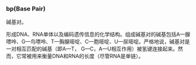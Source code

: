 ### bp(Base Pair)

碱基对。

形成DNA、RNA单体以及编码遗传信息的化学结构。组成碱基对的碱基包括A—腺嘌呤、G—鸟嘌呤、T—胸腺嘧啶、C—胞嘧啶、U—尿嘧啶。严格地说，碱基对是一对相互匹配的碱基（即A—T， G—C，A—U相互作用）被氢键连接起来。然而，它常被用来衡量DNA和RNA的长度（尽管RNA是单链）。
